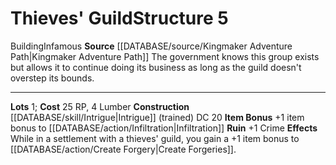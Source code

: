 ﻿---
cost: 25 RP, 4 Lumber
id: '67'
level: '5'
name: Thieves' Guild
rarity: Common
source: '[[DATABASE/source/Kingmaker Adventure Path|Kingmaker Adventure Path]]'
trait:
- '[[DATABASE/trait/Building|Building]]'
- '[[DATABASE/trait/Infamous|Infamous]]'
type: Kingdom Structure

---
# Thieves' Guild<span class="item-type">Structure 5</span>

<span class="item-trait">Building</span><span class="item-trait">Infamous</span>
**Source** [[DATABASE/source/Kingmaker Adventure Path|Kingmaker Adventure Path]]
The government knows this group exists but allows it to continue doing its business as long as the guild doesn't overstep its bounds.

---
**Lots** 1; **Cost** 25 RP, 4 Lumber
**Construction** [[DATABASE/skill/Intrigue|Intrigue]] (trained) DC 20
**Item Bonus** +1 item bonus to [[DATABASE/action/Infiltration|Infiltration]]
**Ruin** +1 Crime
**Effects** While in a settlement with a thieves' guild, you gain a +1 item bonus to [[DATABASE/action/Create Forgery|Create Forgeries]].